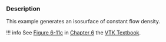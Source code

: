 ### Description

This example generates an isosurface of constant flow density.

!!! info
    See [Figure 6-11c](../../../VTKBook/06Chapter6/#Figure%206-11c) in [Chapter 6](../../../VTKBook/06Chapter6) the [VTK Textbook](../../../VTKBook/01Chapter1/).
